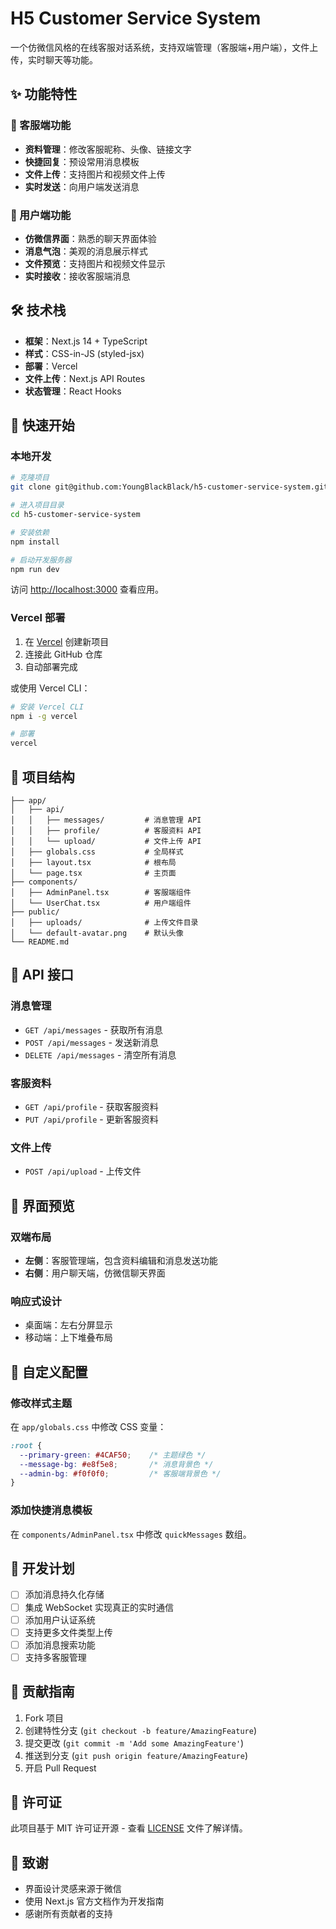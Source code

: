 # H5 Customer Service System

一个仿微信风格的在线客服对话系统，支持双端管理（客服端+用户端），文件上传，实时聊天等功能。

## ✨ 功能特性

### 🔧 客服端功能
- **资料管理**：修改客服昵称、头像、链接文字
- **快捷回复**：预设常用消息模板
- **文件上传**：支持图片和视频文件上传
- **实时发送**：向用户端发送消息

### 💬 用户端功能
- **仿微信界面**：熟悉的聊天界面体验
- **消息气泡**：美观的消息展示样式
- **文件预览**：支持图片和视频文件显示
- **实时接收**：接收客服端消息

## 🛠️ 技术栈

- **框架**：Next.js 14 + TypeScript
- **样式**：CSS-in-JS (styled-jsx)
- **部署**：Vercel
- **文件上传**：Next.js API Routes
- **状态管理**：React Hooks

## 🚀 快速开始

### 本地开发

```bash
# 克隆项目
git clone git@github.com:YoungBlackBlack/h5-customer-service-system.git

# 进入项目目录
cd h5-customer-service-system

# 安装依赖
npm install

# 启动开发服务器
npm run dev
```

访问 [http://localhost:3000](http://localhost:3000) 查看应用。

### Vercel 部署

1. 在 [Vercel](https://vercel.com) 创建新项目
2. 连接此 GitHub 仓库
3. 自动部署完成

或使用 Vercel CLI：

```bash
# 安装 Vercel CLI
npm i -g vercel

# 部署
vercel
```

## 📁 项目结构

```
├── app/
│   ├── api/
│   │   ├── messages/         # 消息管理 API
│   │   ├── profile/          # 客服资料 API
│   │   └── upload/           # 文件上传 API
│   ├── globals.css           # 全局样式
│   ├── layout.tsx            # 根布局
│   └── page.tsx              # 主页面
├── components/
│   ├── AdminPanel.tsx        # 客服端组件
│   └── UserChat.tsx          # 用户端组件
├── public/
│   ├── uploads/              # 上传文件目录
│   └── default-avatar.png    # 默认头像
└── README.md
```

## 🎯 API 接口

### 消息管理
- `GET /api/messages` - 获取所有消息
- `POST /api/messages` - 发送新消息
- `DELETE /api/messages` - 清空所有消息

### 客服资料
- `GET /api/profile` - 获取客服资料
- `PUT /api/profile` - 更新客服资料

### 文件上传
- `POST /api/upload` - 上传文件

## 🎨 界面预览

### 双端布局
- **左侧**：客服管理端，包含资料编辑和消息发送功能
- **右侧**：用户聊天端，仿微信聊天界面

### 响应式设计
- 桌面端：左右分屏显示
- 移动端：上下堆叠布局

## 🔧 自定义配置

### 修改样式主题
在 `app/globals.css` 中修改 CSS 变量：

```css
:root {
  --primary-green: #4CAF50;    /* 主题绿色 */
  --message-bg: #e8f5e8;       /* 消息背景色 */
  --admin-bg: #f0f0f0;         /* 客服端背景色 */
}
```

### 添加快捷消息模板
在 `components/AdminPanel.tsx` 中修改 `quickMessages` 数组。

## 📝 开发计划

- [ ] 添加消息持久化存储
- [ ] 集成 WebSocket 实现真正的实时通信
- [ ] 添加用户认证系统
- [ ] 支持更多文件类型上传
- [ ] 添加消息搜索功能
- [ ] 支持多客服管理

## 🤝 贡献指南

1. Fork 项目
2. 创建特性分支 (`git checkout -b feature/AmazingFeature`)
3. 提交更改 (`git commit -m 'Add some AmazingFeature'`)
4. 推送到分支 (`git push origin feature/AmazingFeature`)
5. 开启 Pull Request

## 📄 许可证

此项目基于 MIT 许可证开源 - 查看 [LICENSE](LICENSE) 文件了解详情。

## 🙏 致谢

- 界面设计灵感来源于微信
- 使用 Next.js 官方文档作为开发指南
- 感谢所有贡献者的支持